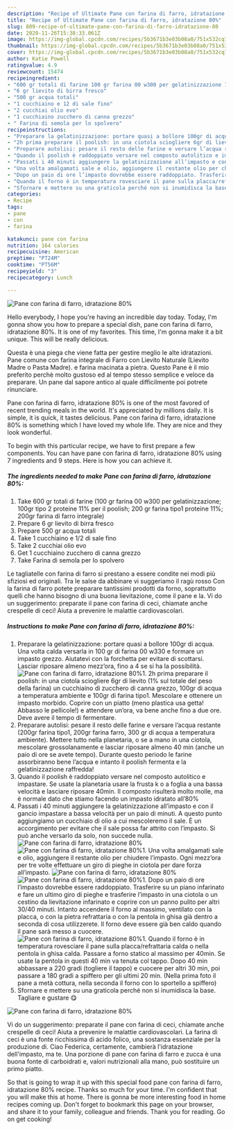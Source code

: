 ```yaml
---
description: "Recipe of Ultimate Pane con farina di farro, idratazione 80%"
title: "Recipe of Ultimate Pane con farina di farro, idratazione 80%"
slug: 809-recipe-of-ultimate-pane-con-farina-di-farro-idratazione-80
date: 2020-11-26T15:38:33.061Z
image: https://img-global.cpcdn.com/recipes/5b3671b3e03b08a0/751x532cq70/pane-con-farina-di-farro-idratazione-80-recipe-main-photo.jpg
thumbnail: https://img-global.cpcdn.com/recipes/5b3671b3e03b08a0/751x532cq70/pane-con-farina-di-farro-idratazione-80-recipe-main-photo.jpg
cover: https://img-global.cpcdn.com/recipes/5b3671b3e03b08a0/751x532cq70/pane-con-farina-di-farro-idratazione-80-recipe-main-photo.jpg
author: Katie Powell
ratingvalue: 4.9
reviewcount: 15474
recipeingredient:
- "600 gr totali di farine 100 gr farina 00 w300 per gelatinizzazione 100gr tipo 2 proteine 11 per il poolish 200 gr farina tipo1 proteine 11 200gr farina di farro integrale"
- "6 gr lievito di birra fresco"
- "500 gr acqua totali"
- "1 cucchiaino e 12 di sale fino"
- "2 cucchiai olio evo"
- "1 cucchiaino zucchero di canna grezzo"
- " Farina di semola per lo spolvero"
recipeinstructions:
- "Preparare la gelatinizzazione: portare quasi a bollore 100gr di acqua. Una volta calda versarla in 100 gr di farina 00 w330 e formare un impasto grezzo. Aiutatevi con la forchetta per evitare di scottarsi. Lasciar riposare almeno mezz’ora, fino a 4 se si ha la possibilità."
- "2h prima preparare il poolish: in una ciotola sciogliere 6gr di lievito (1% sul totale del peso della farina) un cucchiaino di zucchero di canna grezzo, 100gr di acqua a temperatura ambiente e 100gr di farina tipo1. Mescolare e ottenere un impasto morbido. Coprire con un piatto (meno plastica usa getta! Abbasso le pellicole!) e attendere un’ora, va bene anche fino a due ore. Deve avere il tempo di fermentare."
- "Preparare autolisi: pesare il resto delle farine e versare l’acqua restante (200gr farina tipo1, 200gr farina farro, 300 gr di acqua a temperatura ambiente). Mettere tutto nella planetaria, o se a mano in una ciotola, mescolare grossolanamente e lasciar riposare almeno 40 min (anche un paio di ore se avete tempo). Durante questo periodo le farine assorbiranno bene l’acqua e intanto il poolish fermenta e la gelatinizzazione raffredda!"
- "Quando il poolish è raddoppiato versare nel composto autolitico e impastare. Se usate la planetaria usare la frusta k o a foglia a una bassa velocità e lasciare riposare 40min. Il composto risulterà molto molle, ma è normale dato che stiamo facendo un impasto idratato all’80%"
- "Passati i 40 minuti aggiungere la gelatinizzazione all’impasto e con il gancio impastare a bassa velocità per un paio di minuti. A questo punto aggiungiamo un cucchiaio di olio a cui mescoleremo il sale. È un accorgimento per evitare che il sale possa far attrito con l’impasto. Si può anche versarlo da solo, non succede nulla."
- "Una volta amalgamati sale e olio, aggiungere il restante olio per chiudere l’impasto. Ogni mezz’ora per tre volte effettuare un giro di pieghe in ciotola per dare forza all’impasto."
- "Dopo un paio di ore l’impasto dovrebbe essere raddoppiato. Trasferire su un piano infarinato e fare un ultimo giro di pieghe e trasferire l’impasto in una ciotola o un cestino da lievitazione infarinato e coprire con un panno pulito per altri 30/40 minuti. Intanto accendere il forno al massimo, ventilato con la placca, o con la pietra refrattaria o con la pentola in ghisa già dentro a seconda di cosa utilizzerete. Il forno deve essere già ben caldo quando il pane sarà messo a cuocere."
- "Quando il forno è in temperatura rovesciare il pane sulla placca/refrattaria calda o nella pentola in ghisa calda. Passare a forno statico al massimo per 40min. Se usate la pentola in questi 40 min va tenuta col tappo. Dopo 40 min abbassare a 220 gradi (togliere il tappo) e cuocere per altri 30 min, poi passare a 180 gradi a spiffero per gli ultimi 20 min. (Nella prima foto il pane a metà cottura, nella seconda il forno con lo sportello a spiffero)"
- "Sfornare e mettere su una graticola perché non si inumidisca la base. Tagliare e gustare 😋"
categories:
- Recipe
tags:
- pane
- con
- farina

katakunci: pane con farina 
nutrition: 164 calories
recipecuisine: American
preptime: "PT24M"
cooktime: "PT56M"
recipeyield: "3"
recipecategory: Lunch

---
```



![Pane con farina di farro, idratazione 80%](https://img-global.cpcdn.com/recipes/5b3671b3e03b08a0/751x532cq70/pane-con-farina-di-farro-idratazione-80-recipe-main-photo.jpg)

Hello everybody, I hope you're having an incredible day today. Today, I'm gonna show you how to prepare a special dish, pane con farina di farro, idratazione 80%. It is one of my favorites. This time, I'm gonna make it a bit unique. This will be really delicious.

Questa è una piega che viene fatta per gestire meglio le alte idratazioni. Pane comune con farina integrale di Farro con Lievito Naturale (Lievito Madre o Pasta Madre). e farina macinata a pietra. Questo Pane è il mio preferito perchè molto gustoso ed al tempo stesso semplice e veloce da preparare. Un pane dal sapore antico al quale difficilmente poi potrete rinunciare.

Pane con farina di farro, idratazione 80% is one of the most favored of recent trending meals in the world. It's appreciated by millions daily. It is simple, it is quick, it tastes delicious. Pane con farina di farro, idratazione 80% is something which I have loved my whole life. They are nice and they look wonderful.


To begin with this particular recipe, we have to first prepare a few components. You can have pane con farina di farro, idratazione 80% using 7 ingredients and 9 steps. Here is how you can achieve it.

<!--inarticleads1-->

##### The ingredients needed to make Pane con farina di farro, idratazione 80%:

1. Take 600 gr totali di farine (100 gr farina 00 w300 per gelatinizzazione; 100gr tipo 2 proteine 11% per il poolish; 200 gr farina tipo1 proteine 11%; 200gr farina di farro integrale)
1. Prepare 6 gr lievito di birra fresco
1. Prepare 500 gr acqua totali
1. Take 1 cucchiaino e 1/2 di sale fino
1. Take 2 cucchiai olio evo
1. Get 1 cucchiaino zucchero di canna grezzo
1. Take  Farina di semola per lo spolvero


Le tagliatelle con farina di farro si prestano a essere condite nei modi più sfiziosi ed originali. Tra le salse da abbinare vi suggeriamo il ragù rosso Con la farina di farro potete preparare tantissimi prodotti da forno, soprattutto quelli che hanno bisogno di una buona lievitazione, come il pane e la. Vi do un suggerimento: preparate il pane con farina di ceci, chiamate anche crespelle di ceci! Aiuta a prevenire le malattie cardiovascolari. 

<!--inarticleads2-->

##### Instructions to make Pane con farina di farro, idratazione 80%:

1. Preparare la gelatinizzazione: portare quasi a bollore 100gr di acqua. Una volta calda versarla in 100 gr di farina 00 w330 e formare un impasto grezzo. Aiutatevi con la forchetta per evitare di scottarsi. Lasciar riposare almeno mezz’ora, fino a 4 se si ha la possibilità.
<img src="//assets-global.cpcdn.com/assets/icons/button_play-2c75c40dde080a61004c1f40b05d8f140eaff45d7e9e6481dc71c63d2e7c4909.png" alt="Pane con farina di farro, idratazione 80%">1. 2h prima preparare il poolish: in una ciotola sciogliere 6gr di lievito (1% sul totale del peso della farina) un cucchiaino di zucchero di canna grezzo, 100gr di acqua a temperatura ambiente e 100gr di farina tipo1. Mescolare e ottenere un impasto morbido. Coprire con un piatto (meno plastica usa getta! Abbasso le pellicole!) e attendere un’ora, va bene anche fino a due ore. Deve avere il tempo di fermentare.
1. Preparare autolisi: pesare il resto delle farine e versare l’acqua restante (200gr farina tipo1, 200gr farina farro, 300 gr di acqua a temperatura ambiente). Mettere tutto nella planetaria, o se a mano in una ciotola, mescolare grossolanamente e lasciar riposare almeno 40 min (anche un paio di ore se avete tempo). Durante questo periodo le farine assorbiranno bene l’acqua e intanto il poolish fermenta e la gelatinizzazione raffredda!
1. Quando il poolish è raddoppiato versare nel composto autolitico e impastare. Se usate la planetaria usare la frusta k o a foglia a una bassa velocità e lasciare riposare 40min. Il composto risulterà molto molle, ma è normale dato che stiamo facendo un impasto idratato all’80%
1. Passati i 40 minuti aggiungere la gelatinizzazione all’impasto e con il gancio impastare a bassa velocità per un paio di minuti. A questo punto aggiungiamo un cucchiaio di olio a cui mescoleremo il sale. È un accorgimento per evitare che il sale possa far attrito con l’impasto. Si può anche versarlo da solo, non succede nulla.
<img src="//assets-global.cpcdn.com/assets/icons/button_play-2c75c40dde080a61004c1f40b05d8f140eaff45d7e9e6481dc71c63d2e7c4909.png" alt="Pane con farina di farro, idratazione 80%"><img src="//assets-global.cpcdn.com/assets/icons/button_play-2c75c40dde080a61004c1f40b05d8f140eaff45d7e9e6481dc71c63d2e7c4909.png" alt="Pane con farina di farro, idratazione 80%">1. Una volta amalgamati sale e olio, aggiungere il restante olio per chiudere l’impasto. Ogni mezz’ora per tre volte effettuare un giro di pieghe in ciotola per dare forza all’impasto.
<img src="//assets-global.cpcdn.com/assets/icons/button_play-2c75c40dde080a61004c1f40b05d8f140eaff45d7e9e6481dc71c63d2e7c4909.png" alt="Pane con farina di farro, idratazione 80%"><img src="//assets-global.cpcdn.com/assets/icons/button_play-2c75c40dde080a61004c1f40b05d8f140eaff45d7e9e6481dc71c63d2e7c4909.png" alt="Pane con farina di farro, idratazione 80%">1. Dopo un paio di ore l’impasto dovrebbe essere raddoppiato. Trasferire su un piano infarinato e fare un ultimo giro di pieghe e trasferire l’impasto in una ciotola o un cestino da lievitazione infarinato e coprire con un panno pulito per altri 30/40 minuti. Intanto accendere il forno al massimo, ventilato con la placca, o con la pietra refrattaria o con la pentola in ghisa già dentro a seconda di cosa utilizzerete. Il forno deve essere già ben caldo quando il pane sarà messo a cuocere.
<img src="//assets-global.cpcdn.com/assets/icons/button_play-2c75c40dde080a61004c1f40b05d8f140eaff45d7e9e6481dc71c63d2e7c4909.png" alt="Pane con farina di farro, idratazione 80%">1. Quando il forno è in temperatura rovesciare il pane sulla placca/refrattaria calda o nella pentola in ghisa calda. Passare a forno statico al massimo per 40min. Se usate la pentola in questi 40 min va tenuta col tappo. Dopo 40 min abbassare a 220 gradi (togliere il tappo) e cuocere per altri 30 min, poi passare a 180 gradi a spiffero per gli ultimi 20 min. (Nella prima foto il pane a metà cottura, nella seconda il forno con lo sportello a spiffero)
1. Sfornare e mettere su una graticola perché non si inumidisca la base. Tagliare e gustare 😋
<img src="//assets-global.cpcdn.com/assets/icons/button_play-2c75c40dde080a61004c1f40b05d8f140eaff45d7e9e6481dc71c63d2e7c4909.png" alt="Pane con farina di farro, idratazione 80%">

Vi do un suggerimento: preparate il pane con farina di ceci, chiamate anche crespelle di ceci! Aiuta a prevenire le malattie cardiovascolari. La farina di ceci è una fonte ricchissima di acido folico, una sostanza essenziale per la produzione di. Ciao Federica, certamente, cambierà l&#39;idratazione dell&#39;impasto, ma te. Una porzione di pane con farina di farro e zucca è una buona fonte di carboidrati e, valori nutrizionali alla mano, può sostituire un primo piatto. 

So that is going to wrap it up with this special food pane con farina di farro, idratazione 80% recipe. Thanks so much for your time. I'm confident that you will make this at home. There is gonna be more interesting food in home recipes coming up. Don't forget to bookmark this page on your browser, and share it to your family, colleague and friends. Thank you for reading. Go on get cooking!
